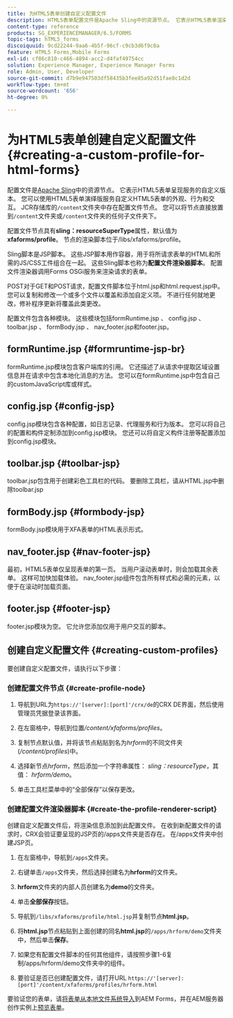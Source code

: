 ```yaml
---
title: 为HTML5表单创建自定义配置文件
description: HTML5表单配置文件是Apache Sling中的资源节点。 它表示HTML5表单渲染服务的自定义版本。
content-type: reference
products: SG_EXPERIENCEMANAGER/6.5/FORMS
topic-tags: hTML5_forms
discoiquuid: 9cd22244-9aa6-4b5f-96cf-c9cb3d6f9c8a
feature: HTML5 Forms,Mobile Forms
exl-id: cf86c810-c466-4894-acc2-d4faf49754cc
solution: Experience Manager, Experience Manager Forms
role: Admin, User, Developer
source-git-commit: d7b9e947503df58435b3fee85a92d51fae8c1d2d
workflow-type: tm+mt
source-wordcount: '656'
ht-degree: 0%

---
```


# 为HTML5表单创建自定义配置文件 {#creating-a-custom-profile-for-html-forms}

配置文件是[Apache Sling](https://sling.apache.org/)中的资源节点。 它表示HTML5表单呈现服务的自定义版本。 您可以使用HTML5表单演绎版服务自定义HTML5表单的外观、行为和交互。 JCR存储库的`/content`文件夹中存在配置文件节点。 您可以将节点直接放置到`/content`文件夹或`/content`文件夹的任何子文件夹下。

配置文件节点具有&#x200B;**sling：resourceSuperType**&#x200B;属性，默认值为&#x200B;**xfaforms/profile**。 节点的渲染脚本位于/libs/xfaforms/profile。

Sling脚本是JSP脚本。 这些JSP脚本用作容器，用于将所请求表单的HTML和所需的JS/CSS工件组合在一起。 这些Sling脚本也称为&#x200B;**配置文件渲染器脚本**。 配置文件渲染器调用Forms OSGi服务来渲染请求的表单。

POST对于GET和POST请求，配置文件脚本位于html.jsp和html.request.jsp中。 您可以复制和修改一个或多个文件以覆盖和添加自定义项。 不进行任何就地更改，修补程序更新将覆盖此类更改。

配置文件包含各种模块。 这些模块包括formRuntime.jsp 、 config.jsp 、 toolbar.jsp 、 formBody.jsp 、 nav_footer.jsp和footer.jsp。

## formRuntime.jsp {#formruntime-jsp-br}

formRuntime.jsp模块包含客户端库的引用。 它还描述了从请求中提取区域设置信息并在请求中包含本地化消息的方法。 您可以在formRuntime.jsp中包含自己的customJavaScript库或样式。

## config.jsp {#config-jsp}

config.jsp模块包含各种配置，如日志记录、代理服务和行为版本。 您可以将自己的配置和构件定制添加到config.jsp模块。 您还可以将自定义构件注册等配置添加到config.jsp模块。

## toolbar.jsp {#toolbar-jsp}

toolbar.jsp包含用于创建彩色工具栏的代码。 要删除工具栏，请从HTML.jsp中删除toolbar.jsp

## formBody.jsp {#formbody-jsp}

formBody.jsp模块用于XFA表单的HTML表示形式。

## nav_footer.jsp {#nav-footer-jsp}

最初，HTML5表单仅呈现表单的第一页。 当用户滚动表单时，则会加载其余表单。 这样可加快加载体验。 nav_footer.jsp组件包含所有样式和必需的元素，以便于在滚动时加载页面。

## footer.jsp {#footer-jsp}

footer.jsp模块为空。 它允许您添加仅用于用户交互的脚本。

## 创建自定义配置文件 {#creating-custom-profiles}

要创建自定义配置文件，请执行以下步骤：

### 创建配置文件节点 {#create-profile-node}

1. 导航到URL为`https://'[server]:[port]'/crx/de`的CRX DE界面，然后使用管理员凭据登录该界面。

1. 在左窗格中，导航到位置&#x200B;*/content/xfaforms/profiles*。

1. 复制节点默认值，并将该节点粘贴到名为&#x200B;*hrform*&#x200B;的不同文件夹(*/content/profiles*)中。

1. 选择新节点&#x200B;*hrform*，然后添加一个字符串属性： *sling：resourceType*，其值： *hrform/demo*。

1. 单击工具栏菜单中的“全部保存”以保存更改。

### 创建配置文件渲染器脚本 {#create-the-profile-renderer-script}

创建自定义配置文件后，将渲染信息添加到此配置文件。 在收到新配置文件的请求时，CRX会验证要呈现的JSP页的/apps文件夹是否存在。 在/apps文件夹中创建JSP页。

1. 在左窗格中，导航到`/apps`文件夹。
1. 右键单击`/apps`文件夹，然后选择创建名为&#x200B;**hrform**&#x200B;的文件夹。
1. **hrform**&#x200B;文件夹的内部人员创建名为&#x200B;**demo**&#x200B;的文件夹。
1. 单击&#x200B;**全部保存**&#x200B;按钮。
1. 导航到`/libs/xfaforms/profile/html.jsp`并复制节点&#x200B;**html.jsp**。
1. 将&#x200B;**html.jsp**&#x200B;节点粘贴到上面创建的同名&#x200B;**html.jsp**&#x200B;的`/apps/hrform/demo`文件夹中，然后单击&#x200B;**保存**。
1. 如果您有配置文件脚本的任何其他组件，请按照步骤1-6复制/apps/hrform/demo文件夹中的组件。

1. 要验证是否已创建配置文件，请打开URL `https://'[server]:[port]'/content/xfaforms/profiles/hrform.html`

要验证您的表单，请[将表单从本地文件系统导入](/help/forms/using/get-xdp-pdf-documents-aem.md)到AEM Forms，并在AEM服务器创作实例上[预览表单](/help/forms/using/previewing-forms.md)。
